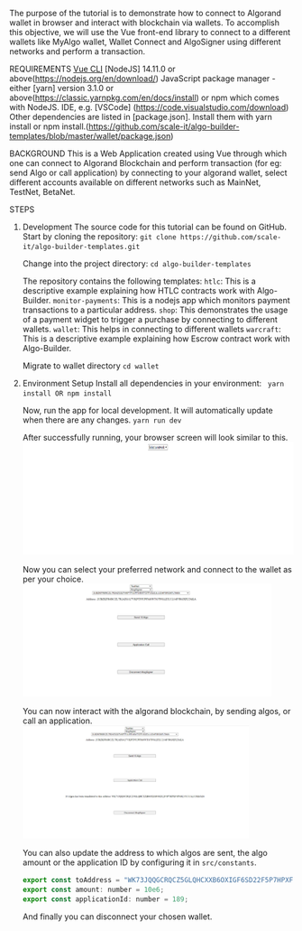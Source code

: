 The purpose of the tutorial is to demonstrate how to connect to Algorand wallet in browser and interact with blockchain via wallets. To accomplish this objective, we will use the Vue front-end library to connect to a different wallets like MyAlgo wallet, Wallet Connect and AlgoSigner using different networks and perform a transaction.

REQUIREMENTS
[Vue CLI](https://cli.vuejs.org/guide/installation.html)
[NodeJS] 14.11.0 or above(https://nodejs.org/en/download/)
JavaScript package manager - either [yarn] version 3.1.0 or above(https://classic.yarnpkg.com/en/docs/install) or npm which comes with NodeJS.
IDE, e.g. [VSCode] (https://code.visualstudio.com/download)
Other dependencies are listed in [package.json]. Install them with yarn install or npm install.(https://github.com/scale-it/algo-builder-templates/blob/master/wallet/package.json)

BACKGROUND
This is a Web Application created using Vue through which one can connect to Algorand Blockchain and perform transaction (for eg: send Algo or call application) by connecting to your algorand wallet, select different accounts available on different networks such as MainNet, TestNet, BetaNet.

STEPS

1. Development
   The source code for this tutorial can be found on GitHub. Start by cloning the repository:
   `git clone https://github.com/scale-it/algo-builder-templates.git`

   Change into the project directory:
   `cd algo-builder-templates`

   The repository contains the following templates:
   `htlc`: This is a descriptive example explaining how HTLC contracts work with Algo-Builder.
   `monitor-payments`: This is a nodejs app which monitors payment transactions to a particular address.
   `shop`: This demonstrates the usage of a payment widget to trigger a purchase by connecting to different wallets.
   `wallet`: This helps in connecting to different wallets
   `warcraft`: This is a descriptive example explaining how Escrow contract work with Algo-Builder.

   Migrate to wallet directory
   `cd wallet`

2. Environment Setup
   Install all dependencies in your environment:
   ` yarn install OR npm install`

   Now, run the app for local development. It will automatically update when there are any changes.
   `yarn run dev`

   After successfully running, your browser screen will look similar to this.
   <img src="./t-05/assets/homescreen.png" height="200" title="Home Page" />

   Now you can select your preferred network and connect to the wallet as per your choice.
   <img src="./t-05/assets/address_selected.png" height="200" title="Account Selected" />

   You can now interact with the algorand blockchain, by sending algos, or call an application.
   <img src="./t-05/assets/algo_transaction.png" height="200" title="Send Transaction" />

   You can also update the address to which algos are sent, the algo amount or the application ID by configuring it in `src/constants`.

   ```js
   export const toAddress = "WK73JQQGCRQCZ5GLQHCXXB6OXIGF6SD22F5P7HPXF5PNH23YUUALUMKOZ4";
   export const amount: number = 10e6;
   export const applicationId: number = 189;
   ```

   And finally you can disconnect your chosen wallet.
